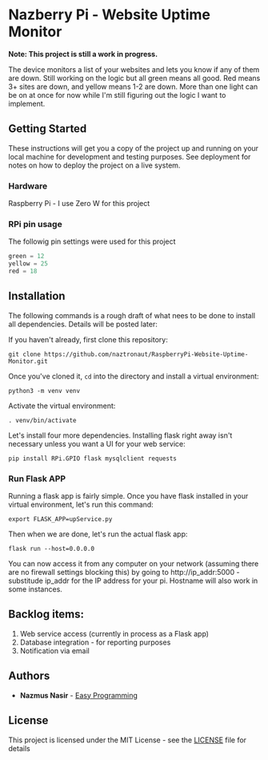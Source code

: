 # Nazberry Pi - Website Uptime Monitor

**Note: This project is still a work in progress.**

The device monitors a list of your websites and lets you know if any of them are down. Still working on the logic but all green means all good. Red means 3+ sites are down, and yellow means 1-2 are down. More than one light can be on at once for now while I'm still figuring out the logic I want to implement.

## Getting Started

These instructions will get you a copy of the project up and running on your local machine for development and testing purposes. See deployment for notes on how to deploy the project on a live system.

### Hardware

Raspberry Pi - I use Zero W for this project

### RPi pin usage

The followig pin settings were used for this project

```python
green = 12
yellow = 25
red = 18
```

## Installation
The following commands is a rough draft of what nees to be done to install all dependencies. Details will be posted later:

If you haven't already, first clone this repository:
```
git clone https://github.com/naztronaut/RaspberryPi-Website-Uptime-Monitor.git
```

Once you've cloned it, `cd` into the directory and install a virtual environment:
```
python3 -m venv venv
```

Activate the virtual environment:
```
. venv/bin/activate
```

Let's install four more dependencies. Installing flask right away isn't necessary unless you want a UI for your web service:
```
pip install RPi.GPIO flask mysqlclient requests
```

### Run Flask APP
Running a flask app is fairly simple. Once you have flask installed in your virtual environment, let's run this command:
```
export FLASK_APP=upService.py
```

Then when we are done, let's run the actual flask app:
```
flask run --host=0.0.0.0
```

You can now access it from any computer on your network (assuming there are no firewall settings blocking this) by going to http://ip_addr:5000 - substitude ip_addr for the IP address for your pi. Hostname will also work in some instances.

## Backlog items:

1. Web service access (currently in process as a Flask app)
2. Database integration - for reporting purposes
3. Notification via email 
 

## Authors

* **Nazmus Nasir** - [Easy Programming](https://www.easyprogramming.net)


## License

This project is licensed under the MIT License - see the [LICENSE](LICENSE) file for details
